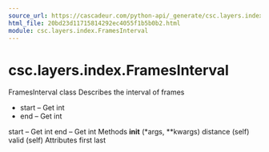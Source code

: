 ```yaml
---
source_url: https://cascadeur.com/python-api/_generate/csc.layers.index.FramesInterval.html
html_file: 20bd23d11715814292ec4055f1b5b0b2.html
module: csc.layers.index.FramesInterval
---
```


# csc.layers.index.FramesInterval 

FramesInterval class Describes the interval of frames
- start – Get int
- end – Get int

start – Get int end – Get int Methods __init__ (*args, **kwargs) distance (self) valid (self) Attributes first last